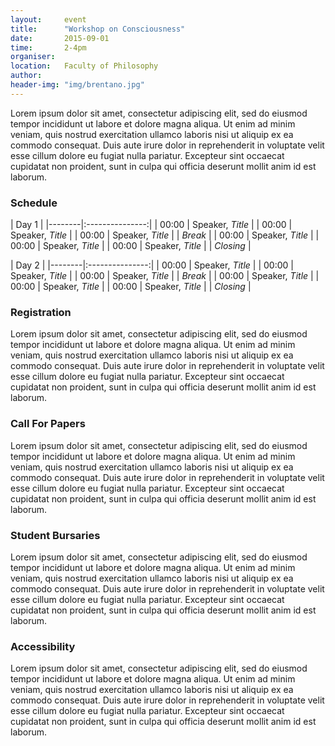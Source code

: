 ```yaml
---
layout:     event
title:      "Workshop on Consciousness"
date:       2015-09-01
time: 		2-4pm
organiser: 
location:	Faculty of Philosophy
author:     
header-img: "img/brentano.jpg"
---
```


Lorem ipsum dolor sit amet, consectetur adipiscing elit, sed do eiusmod tempor incididunt ut labore et dolore magna aliqua. Ut enim ad minim veniam, quis nostrud exercitation ullamco laboris nisi ut aliquip ex ea commodo consequat. Duis aute irure dolor in reprehenderit in voluptate velit esse cillum dolore eu fugiat nulla pariatur. Excepteur sint occaecat cupidatat non proident, sunt in culpa qui officia deserunt mollit anim id est laborum.



### Schedule 

| Day 1                    |
|--------|:---------------:|
| 00:00  |  Speaker, _Title_  |
| 00:00  |  Speaker, _Title_  |
| 00:00  |  Speaker, _Title_  |
|  _Break_  |
| 00:00  |  Speaker, _Title_  |
| 00:00  |  Speaker, _Title_  |
| 00:00  |  Speaker, _Title_  |
| _Closing_  |

| Day 2                    |
|--------|:---------------:|
| 00:00  |  Speaker, _Title_  |
| 00:00  |  Speaker, _Title_  |
| 00:00  |  Speaker, _Title_  |
|  _Break_  |
| 00:00  |  Speaker, _Title_  |
| 00:00  |  Speaker, _Title_  |
| 00:00  |  Speaker, _Title_  |
| _Closing_  |


### Registration

Lorem ipsum dolor sit amet, consectetur adipiscing elit, sed do eiusmod tempor incididunt ut labore et dolore magna aliqua. Ut enim ad minim veniam, quis nostrud exercitation ullamco laboris nisi ut aliquip ex ea commodo consequat. Duis aute irure dolor in reprehenderit in voluptate velit esse cillum dolore eu fugiat nulla pariatur. Excepteur sint occaecat cupidatat non proident, sunt in culpa qui officia deserunt mollit anim id est laborum.

### Call For Papers

Lorem ipsum dolor sit amet, consectetur adipiscing elit, sed do eiusmod tempor incididunt ut labore et dolore magna aliqua. Ut enim ad minim veniam, quis nostrud exercitation ullamco laboris nisi ut aliquip ex ea commodo consequat. Duis aute irure dolor in reprehenderit in voluptate velit esse cillum dolore eu fugiat nulla pariatur. Excepteur sint occaecat cupidatat non proident, sunt in culpa qui officia deserunt mollit anim id est laborum.

### Student Bursaries

Lorem ipsum dolor sit amet, consectetur adipiscing elit, sed do eiusmod tempor incididunt ut labore et dolore magna aliqua. Ut enim ad minim veniam, quis nostrud exercitation ullamco laboris nisi ut aliquip ex ea commodo consequat. Duis aute irure dolor in reprehenderit in voluptate velit esse cillum dolore eu fugiat nulla pariatur. Excepteur sint occaecat cupidatat non proident, sunt in culpa qui officia deserunt mollit anim id est laborum.

### Accessibility

Lorem ipsum dolor sit amet, consectetur adipiscing elit, sed do eiusmod tempor incididunt ut labore et dolore magna aliqua. Ut enim ad minim veniam, quis nostrud exercitation ullamco laboris nisi ut aliquip ex ea commodo consequat. Duis aute irure dolor in reprehenderit in voluptate velit esse cillum dolore eu fugiat nulla pariatur. Excepteur sint occaecat cupidatat non proident, sunt in culpa qui officia deserunt mollit anim id est laborum.



